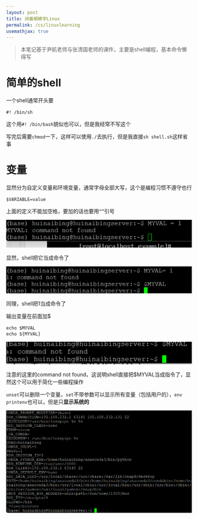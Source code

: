 ```yaml
---
layout: post
title: 闭着眼睛学Linux
permalink: /cs/linuxlearning
usemathjax: true
---
```


> 本笔记基于尹航老师与张清国老师的课件，主要是shell编程，基本命令懒得写

# 简单的shell

一个shell通常开头要

```
#! /bin/sh
```

这个用`#! /bin/bash`貌似也可以，但是我经常不写这个

写完后需要`chmod`一下，这样可以使用`./`去执行，但是我直接`sh shell.sh`这样省事

# 变量

显然分为自定义变量和环境变量，通常字母全部大写，这个是编程习惯不遵守也行

```
$VARIABLE=value
```

上面的定义不能加空格，要加的话也要用`“”`引号

![image-20250304132035479](/img/2025-03-04-Linux-Learning/image20250304132035479.png)

显然，shell把它当成命令了

![image-20250304132118538](/img/2025-03-04-Linux-Learning/image20250304132118538.png)

同理，shell把1当成命令了

输出变量在前面加$

```
echo $MYVAL
echo ${MYVAL}
```

![image-20250304132349015](/img/2025-03-04-Linux-Learning/image20250304132349015.png)

注意的这里的command not found，这说明shell直接把$MYVAL当成指令了，显然这个可以用于简化一些编程操作

`unset`可以删除一个变量，`set`不带参数可以显示所有变量（包括用户的），`env` `printenv`也可以，但是只**显示系统的**

![image-20250304132842429](/img/2025-03-04-Linux-Learning/image20250304132842429.png)

